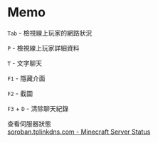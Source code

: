 # Memo

`Tab` - 檢視線上玩家的網路狀況  

`P` - 檢視線上玩家詳細資料  

`T` - 文字聊天  

`F1` - 隱藏介面  

`F2` - 截圖  

`F3` + `D` - 清除聊天紀錄  

查看伺服器狀態  
[soroban.tplinkdns.com - Minecraft Server Status](https://mcstatus.io/status/java/soroban.tplinkdns.com)  